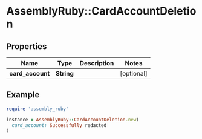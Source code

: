 # AssemblyRuby::CardAccountDeletion

## Properties

| Name | Type | Description | Notes |
| ---- | ---- | ----------- | ----- |
| **card_account** | **String** |  | [optional] |

## Example

```ruby
require 'assembly_ruby'

instance = AssemblyRuby::CardAccountDeletion.new(
  card_account: Successfully redacted
)
```

